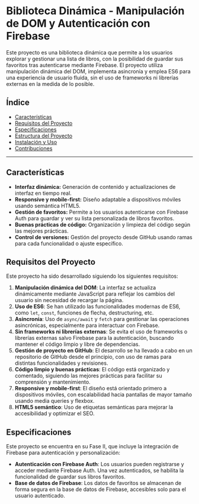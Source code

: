 # Biblioteca Dinámica - Manipulación de DOM y Autenticación con Firebase

Este proyecto es una biblioteca dinámica que permite a los usuarios explorar y gestionar una lista de libros, con la posibilidad de guardar sus favoritos tras autenticarse mediante Firebase. El proyecto utiliza manipulación dinámica del DOM, implementa asincronía y emplea ES6 para una experiencia de usuario fluida, sin el uso de frameworks ni librerías externas en la medida de lo posible. 

## Índice
- [Características](#características)
- [Requisitos del Proyecto](#requisitos-del-proyecto)
- [Especificaciones](#especificaciones)
- [Estructura del Proyecto](#estructura-del-proyecto)
- [Instalación y Uso](#instalación-y-uso)
- [Contribuciones](#contribuciones)

---

## Características
- **Interfaz dinámica:** Generación de contenido y actualizaciones de interfaz en tiempo real.
- **Responsive y mobile-first:** Diseño adaptable a dispositivos móviles usando semántica HTML5.
- **Gestión de favoritos:** Permite a los usuarios autenticarse con Firebase Auth para guardar y ver su lista personalizada de libros favoritos.
- **Buenas prácticas de código:** Organización y limpieza del código según las mejores prácticas.
- **Control de versiones:** Gestión del proyecto desde GitHub usando ramas para cada funcionalidad o ajuste específico.

## Requisitos del Proyecto
Este proyecto ha sido desarrollado siguiendo los siguientes requisitos:

1. **Manipulación dinámica del DOM**: La interfaz se actualiza dinámicamente mediante JavaScript para reflejar los cambios del usuario sin necesidad de recargar la página.
2. **Uso de ES6**: Se han utilizado las funcionalidades modernas de ES6, como `let`, `const`, funciones de flecha, destructuring, etc.
3. **Asincronía**: Uso de `async/await` y `fetch` para gestionar las operaciones asincrónicas, especialmente para interactuar con Firebase.
4. **Sin frameworks ni librerías externas**: Se evita el uso de frameworks o librerías externas salvo Firebase para la autenticación, buscando mantener el código limpio y libre de dependencias.
5. **Gestión de proyecto en GitHub**: El desarrollo se ha llevado a cabo en un repositorio de GitHub desde el principio, con uso de ramas para distintas funcionalidades y revisiones.
6. **Código limpio y buenas prácticas**: El código está organizado y comentado, siguiendo las mejores prácticas para facilitar su comprensión y mantenimiento.
7. **Responsive y mobile-first**: El diseño está orientado primero a dispositivos móviles, con escalabilidad hacia pantallas de mayor tamaño usando media queries y flexbox.
8. **HTML5 semántico**: Uso de etiquetas semánticas para mejorar la accesibilidad y optimizar el SEO.

## Especificaciones
Este proyecto se encuentra en su Fase II, que incluye la integración de Firebase para autenticación y personalización:

- **Autenticación con Firebase Auth**: Los usuarios pueden registrarse y acceder mediante Firebase Auth. Una vez autenticados, se habilita la funcionalidad de guardar sus libros favoritos.
- **Base de datos de Firebase**: Los datos de favoritos se almacenan de forma segura en la base de datos de Firebase, accesibles solo para el usuario autenticado.


